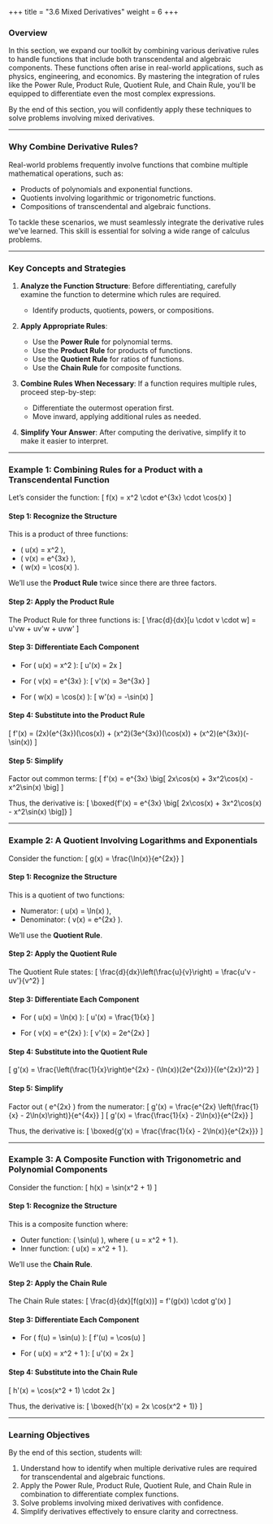 +++
title = "3.6 Mixed Derivatives"
weight = 6
+++

### Overview

In this section, we expand our toolkit by combining various derivative rules to handle functions that include both transcendental and algebraic components. These functions often arise in real-world applications, such as physics, engineering, and economics. By mastering the integration of rules like the Power Rule, Product Rule, Quotient Rule, and Chain Rule, you'll be equipped to differentiate even the most complex expressions.

By the end of this section, you will confidently apply these techniques to solve problems involving mixed derivatives.

---

### Why Combine Derivative Rules?

Real-world problems frequently involve functions that combine multiple mathematical operations, such as:
- Products of polynomials and exponential functions.
- Quotients involving logarithmic or trigonometric functions.
- Compositions of transcendental and algebraic functions.

To tackle these scenarios, we must seamlessly integrate the derivative rules we've learned. This skill is essential for solving a wide range of calculus problems.

---

### Key Concepts and Strategies

1. **Analyze the Function Structure**: Before differentiating, carefully examine the function to determine which rules are required.
   - Identify products, quotients, powers, or compositions.
   
2. **Apply Appropriate Rules**:
   - Use the **Power Rule** for polynomial terms.
   - Use the **Product Rule** for products of functions.
   - Use the **Quotient Rule** for ratios of functions.
   - Use the **Chain Rule** for composite functions.

3. **Combine Rules When Necessary**: If a function requires multiple rules, proceed step-by-step:
   - Differentiate the outermost operation first.
   - Move inward, applying additional rules as needed.

4. **Simplify Your Answer**: After computing the derivative, simplify it to make it easier to interpret.

---

### Example 1: Combining Rules for a Product with a Transcendental Function

Let’s consider the function:
\[
f(x) = x^2 \cdot e^{3x} \cdot \cos(x)
\]

#### Step 1: Recognize the Structure
This is a product of three functions:
- \( u(x) = x^2 \),
- \( v(x) = e^{3x} \),
- \( w(x) = \cos(x) \).

We’ll use the **Product Rule** twice since there are three factors.

#### Step 2: Apply the Product Rule
The Product Rule for three functions is:
\[
\frac{d}{dx}[u \cdot v \cdot w] = u'vw + uv'w + uvw'
\]

#### Step 3: Differentiate Each Component
- For \( u(x) = x^2 \):
  \[
  u'(x) = 2x
  \]

- For \( v(x) = e^{3x} \):
  \[
  v'(x) = 3e^{3x}
  \]

- For \( w(x) = \cos(x) \):
  \[
  w'(x) = -\sin(x)
  \]

#### Step 4: Substitute into the Product Rule
\[
f'(x) = (2x)(e^{3x})(\cos(x)) + (x^2)(3e^{3x})(\cos(x)) + (x^2)(e^{3x})(-\sin(x))
\]

#### Step 5: Simplify
Factor out common terms:
\[
f'(x) = e^{3x} \big[ 2x\cos(x) + 3x^2\cos(x) - x^2\sin(x) \big]
\]

Thus, the derivative is:
\[
\boxed{f'(x) = e^{3x} \big[ 2x\cos(x) + 3x^2\cos(x) - x^2\sin(x) \big]}
\]

---

### Example 2: A Quotient Involving Logarithms and Exponentials

Consider the function:
\[
g(x) = \frac{\ln(x)}{e^{2x}}
\]

#### Step 1: Recognize the Structure
This is a quotient of two functions:
- Numerator: \( u(x) = \ln(x) \),
- Denominator: \( v(x) = e^{2x} \).

We’ll use the **Quotient Rule**.

#### Step 2: Apply the Quotient Rule
The Quotient Rule states:
\[
\frac{d}{dx}\left(\frac{u}{v}\right) = \frac{u'v - uv'}{v^2}
\]

#### Step 3: Differentiate Each Component
- For \( u(x) = \ln(x) \):
  \[
  u'(x) = \frac{1}{x}
  \]

- For \( v(x) = e^{2x} \):
  \[
  v'(x) = 2e^{2x}
  \]

#### Step 4: Substitute into the Quotient Rule
\[
g'(x) = \frac{\left(\frac{1}{x}\right)e^{2x} - (\ln(x))(2e^{2x})}{(e^{2x})^2}
\]

#### Step 5: Simplify
Factor out \( e^{2x} \) from the numerator:
\[
g'(x) = \frac{e^{2x} \left(\frac{1}{x} - 2\ln(x)\right)}{e^{4x}}
\]
\[
g'(x) = \frac{\frac{1}{x} - 2\ln(x)}{e^{2x}}
\]

Thus, the derivative is:
\[
\boxed{g'(x) = \frac{\frac{1}{x} - 2\ln(x)}{e^{2x}}}
\]

---

### Example 3: A Composite Function with Trigonometric and Polynomial Components

Consider the function:
\[
h(x) = \sin(x^2 + 1)
\]

#### Step 1: Recognize the Structure
This is a composite function where:
- Outer function: \( \sin(u) \), where \( u = x^2 + 1 \).
- Inner function: \( u(x) = x^2 + 1 \).

We’ll use the **Chain Rule**.

#### Step 2: Apply the Chain Rule
The Chain Rule states:
\[
\frac{d}{dx}[f(g(x))] = f'(g(x)) \cdot g'(x)
\]

#### Step 3: Differentiate Each Component
- For \( f(u) = \sin(u) \):
  \[
  f'(u) = \cos(u)
  \]

- For \( u(x) = x^2 + 1 \):
  \[
  u'(x) = 2x
  \]

#### Step 4: Substitute into the Chain Rule
\[
h'(x) = \cos(x^2 + 1) \cdot 2x
\]

Thus, the derivative is:
\[
\boxed{h'(x) = 2x \cos(x^2 + 1)}
\]

---

### Learning Objectives

By the end of this section, students will:
1. Understand how to identify when multiple derivative rules are required for transcendental and algebraic functions.
2. Apply the Power Rule, Product Rule, Quotient Rule, and Chain Rule in combination to differentiate complex functions.
3. Solve problems involving mixed derivatives with confidence.
4. Simplify derivatives effectively to ensure clarity and correctness.